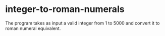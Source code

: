 # integer-to-roman-numerals
The program takes as input a valid integer from 1 to 5000 and convert it to roman numeral equivalent.
